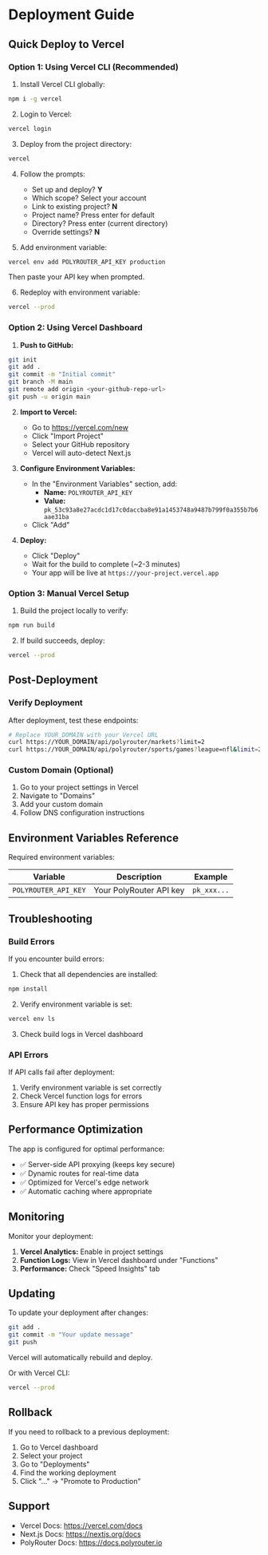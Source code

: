 # Deployment Guide

## Quick Deploy to Vercel

### Option 1: Using Vercel CLI (Recommended)

1. Install Vercel CLI globally:
```bash
npm i -g vercel
```

2. Login to Vercel:
```bash
vercel login
```

3. Deploy from the project directory:
```bash
vercel
```

4. Follow the prompts:
   - Set up and deploy? **Y**
   - Which scope? Select your account
   - Link to existing project? **N**
   - Project name? Press enter for default
   - Directory? Press enter (current directory)
   - Override settings? **N**

5. Add environment variable:
```bash
vercel env add POLYROUTER_API_KEY production
```
Then paste your API key when prompted.

6. Redeploy with environment variable:
```bash
vercel --prod
```

### Option 2: Using Vercel Dashboard

1. **Push to GitHub:**
```bash
git init
git add .
git commit -m "Initial commit"
git branch -M main
git remote add origin <your-github-repo-url>
git push -u origin main
```

2. **Import to Vercel:**
   - Go to https://vercel.com/new
   - Click "Import Project"
   - Select your GitHub repository
   - Vercel will auto-detect Next.js

3. **Configure Environment Variables:**
   - In the "Environment Variables" section, add:
     - **Name:** `POLYROUTER_API_KEY`
     - **Value:** `pk_53c93a8e27acdc1d17c0daccba8e91a1453748a9487b799f0a355b7b6aae31ba`
   - Click "Add"

4. **Deploy:**
   - Click "Deploy"
   - Wait for the build to complete (~2-3 minutes)
   - Your app will be live at `https://your-project.vercel.app`

### Option 3: Manual Vercel Setup

1. Build the project locally to verify:
```bash
npm run build
```

2. If build succeeds, deploy:
```bash
vercel --prod
```

## Post-Deployment

### Verify Deployment

After deployment, test these endpoints:

```bash
# Replace YOUR_DOMAIN with your Vercel URL
curl https://YOUR_DOMAIN/api/polyrouter/markets?limit=2
curl https://YOUR_DOMAIN/api/polyrouter/sports/games?league=nfl&limit=2
```

### Custom Domain (Optional)

1. Go to your project settings in Vercel
2. Navigate to "Domains"
3. Add your custom domain
4. Follow DNS configuration instructions

## Environment Variables Reference

Required environment variables:

| Variable | Description | Example |
|----------|-------------|---------|
| `POLYROUTER_API_KEY` | Your PolyRouter API key | `pk_xxx...` |

## Troubleshooting

### Build Errors

If you encounter build errors:

1. Check that all dependencies are installed:
```bash
npm install
```

2. Verify environment variable is set:
```bash
vercel env ls
```

3. Check build logs in Vercel dashboard

### API Errors

If API calls fail after deployment:

1. Verify environment variable is set correctly
2. Check Vercel function logs for errors
3. Ensure API key has proper permissions

## Performance Optimization

The app is configured for optimal performance:

- ✅ Server-side API proxying (keeps key secure)
- ✅ Dynamic routes for real-time data
- ✅ Optimized for Vercel's edge network
- ✅ Automatic caching where appropriate

## Monitoring

Monitor your deployment:

1. **Vercel Analytics:** Enable in project settings
2. **Function Logs:** View in Vercel dashboard under "Functions"
3. **Performance:** Check "Speed Insights" tab

## Updating

To update your deployment after changes:

```bash
git add .
git commit -m "Your update message"
git push
```

Vercel will automatically rebuild and deploy.

Or with Vercel CLI:
```bash
vercel --prod
```

## Rollback

If you need to rollback to a previous deployment:

1. Go to Vercel dashboard
2. Select your project
3. Go to "Deployments"
4. Find the working deployment
5. Click "..." → "Promote to Production"

## Support

- Vercel Docs: https://vercel.com/docs
- Next.js Docs: https://nextjs.org/docs
- PolyRouter Docs: https://docs.polyrouter.io
